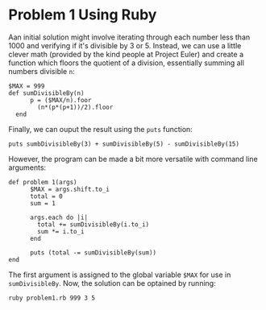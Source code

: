 # Problem 1 Using Ruby 

Aan initial solution might involve iterating through each number less than 1000 and verifying if it's divisible by 3 or 5. Instead, we can use a little clever math (provided by the kind people at Project Euler) and create a function which floors the quotient of a division, essentially summing all numbers divisible `n`: 

    $MAX = 999
    def sumDivisibleBy(n)
		  p = ($MAX/n).foor
			(n*(p*(p+1))/2).floor
	  end

Finally, we can ouput the result using the `puts` function: 

    puts sumbDivisibleBy(3) + sumDivisibleBy(5) - sumDivisibleBy(15)		

However, the program can be made a bit more versatile with command line arguments: 

    def problem 1(args) 
		  $MAX = args.shift.to_i
		  total = 0
		  sum = 1  
		
		  args.each do |i|
		    total += sumDivisibleBy(i.to_i)
		    sum *= i.to_i 
		  end
		 
		  puts (total -= sumDivisibleBy(sum))
    end 

The first argument is assigned to the global variable `$MAX` for use in `sumDivisibleBy`. Now, the solution can be optained by running: 

    ruby problem1.rb 999 3 5 

